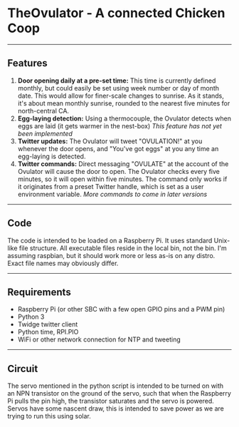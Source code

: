 # TheOvulator - A connected Chicken Coop

---

## Features
1. **Door opening daily at a pre-set time:**  This time is currently defined monthly, but could easily be set using week number or day of month date. This would allow for finer-scale changes to sunrise. As it stands, it's about mean monthly sunrise, rounded to the nearest five minutes for north-central CA.
2. **Egg-laying detection:**  Using a thermocouple, the Ovulator detects when eggs are laid (it gets warmer in the nest-box) *This feature has not yet been implemented*
3. **Twitter updates:**  The Ovulator will tweet "OVULATION!" at you whenever the door opens, and "You've got eggs" at you any time an egg-laying is detected.
4. **Twitter commands:**  Direct messaging "OVULATE" at the account of the Ovulator will cause the door to open. The Ovulator checks every five minutes, so it will open within five minutes. The command only works if it originates from a preset Twitter handle, which is set as a user environment variable. *More commands to come in later versions*

---

## Code
The code is intended to be loaded on a Raspberry Pi. It uses standard Unix-like file structure. All executable files reside in the local bin, not the bin. I'm assuming raspbian, but it should work more or less as-is on any distro. Exact file names may obviously differ.

---

## Requirements
* Raspberry Pi (or other SBC with a few open GPIO pins and a PWM pin)
* Python 3
* Twidge twitter client
* Python time, RPI.PIO
* WiFi or other network connection for NTP and tweeting

---

## Circuit
The servo mentioned in the python script is intended to be turned on with an NPN transistor on the ground of the servo, such that when the Raspberry Pi pulls the pin high, the transistor saturates and the servo is powered. Servos have some nascent draw, this is intended to save power as we are trying to run this using solar.
